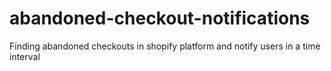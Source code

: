 # abandoned-checkout-notifications
Finding abandoned checkouts in shopify platform  and notify users in a time interval
